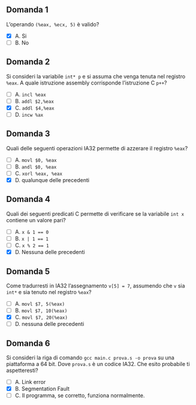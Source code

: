 ## Domanda 1
L’operando `(%eax, %ecx, 5)` è valido?
- [x] A. Si
- [ ] B. No

## Domanda 2
Si consideri la variabile `int* p` e si assuma che venga tenuta nel registro `%eax`. A quale istruzione assembly corrisponde l’istruzione C `p++`?
- [ ] A. `incl %eax`
- [ ] B. `addl $2,%eax`
- [x] C. `addl $4,%eax`
- [ ] D. `incw %ax`

## Domanda 3
Quali delle seguenti operazioni IA32 permette di azzerare il registro `%eax`?
- [ ] A. `movl $0, %eax`
- [ ] B. `andl $0, %eax`
- [ ] C. `xorl %eax, %eax`
- [x] D. qualunque delle precedenti

## Domanda 4
Quali dei seguenti predicati C permette di verificare se la variabile `int x` contiene un valore pari?
- [ ] A. `x & 1 == 0`
- [ ] B. `x | 1 == 1`
- [ ] C. `x % 2 == 1`
- [x] D. Nessuna delle precedenti

## Domanda 5
Come tradurresti in IA32 l’assegnamento `v[5] = 7`, assumendo che `v` sia `int*` e sia tenuto nel registro `%eax`?
- [ ] A. `movl $7, 5(%eax)`
- [ ] B. `movl $7, 10(%eax)`
- [x] C. `movl $7, 20(%eax)`
- [ ] D. nessuna delle precedenti

## Domanda 6
Si consideri la riga di comando `gcc main.c prova.s -o prova` su una piattaforma a 64 bit. Dove `prova.s` è un codice IA32. Che esito probabile ti aspetteresti?
- [ ] A. Link error
- [x] B. Segmentation Fault
- [ ] C. Il programma, se corretto, funziona normalmente.
